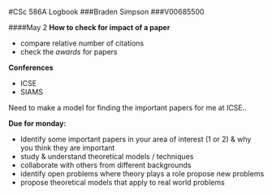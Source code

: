 #CSc 586A Logbook
###Braden Simpson
###V00685500

####May 2
**How to check for impact of a paper** 

*	compare relative number of citations
*	check the *awards* for papers

**Conferences**

*	ICSE
*	SIAMS

Need to make a model for finding the important papers for me at ICSE..

**Due for monday:**

*	Identify some important papers in your area of interest (1 or 2) & why you think they are important
*	study & understand theoretical models / techniques
*	collaborate with others from different backgrounds
*	identify open problems where theory plays a role propose new problems
*	propose theoretical models that apply to real world problems